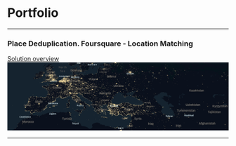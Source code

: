 # Portfolio

---

### Place Deduplication. Foursquare - Location Matching

[Solution overview](/https://beemind.tech/blog-geodd.html)
<img src="images/place_dd.png?raw=true"/>

---
